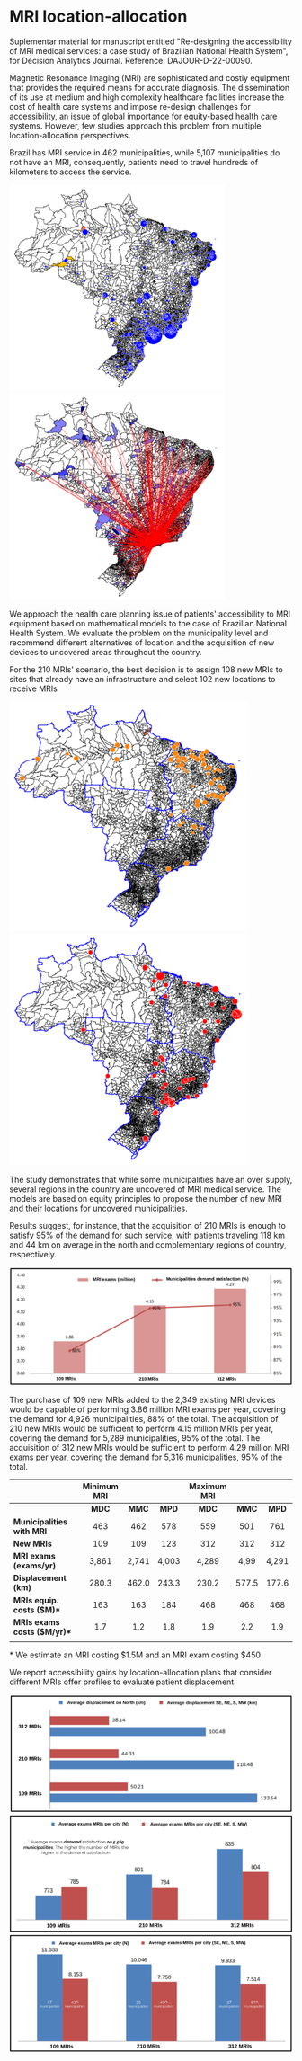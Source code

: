 # MRI location-allocation

Suplementar material for manuscript entitled "Re-designing the accessibility of MRI medical services: a case study of Brazilian National Health System", for Decision Analytics Journal. Reference: DAJOUR-D-22-00090.

Magnetic Resonance Imaging (MRI) are sophisticated and costly equipment that provides the required means for accurate diagnosis. The dissemination of its use at medium and high complexity healthcare facilities increase the cost of health care systems and impose re-design challenges for accessibility, an issue of global importance for equity-based health care systems. However, few studies approach this problem from multiple location-allocation perspectives.

Brazil has MRI service in 462 municipalities, while 5,107 municipalities do not have an MRI, consequently, patients need to travel hundreds of kilometers to access the service.

![Figure 1](https://github.com/joaoflavioufmg/mri/blob/main/figs/current-mris.png)
![Figure 2](https://github.com/joaoflavioufmg/mri/blob/main/figs/mri-sp.png)

We approach the health care planning issue of patients' accessibility to MRI equipment based on mathematical models to the case of Brazilian National Health System. We evaluate the problem on the municipality level and recommend different alternatives of location and the acquisition of new devices to uncovered areas throughout the country.

For the 210 MRIs' scenario, the best decision is to assign 108 new MRIs to sites that already have an infrastructure and select 102 new locations to receive MRIs

![Figure 3](https://github.com/joaoflavioufmg/mri/blob/main/figs/mri-new.png)
![Figure 4](https://github.com/joaoflavioufmg/mri/blob/main/figs/mri-plus.png)

The study demonstrates that while some municipalities have an over supply, several regions in the country are uncovered of MRI medical service. The models are based on equity principles to propose the number of new MRI and their locations for uncovered municipalities. 

Results suggest, for instance, that the acquisition of 210 MRIs is enough to satisfy 95\% of the demand for such service, with patients traveling 118 km and 44 km on average in the north and complementary regions of country, respectively.

![Figure 5](https://github.com/joaoflavioufmg/mri/blob/main/figs/mri-scenario-01.png)

The purchase of 109 new MRIs added to the 2,349 existing MRI devices would be capable of performing 3.86 million MRI exams per year, covering the demand for 4,926 municipalities, 88\% of the total. The acquisition of 210 new MRIs would be sufficient to perform 4.15 million MRIs per year, covering the demand for 5,289 municipalities, 95\% of the total. The acquisition of 312 new MRIs would be sufficient to perform 4.29 million MRI exams per year, covering the demand for 5,316 municipalities, 95\% of the total.


|                                  | **Minimum MRI** |         |         | **Maximum MRI** |         |         |
|----------------------------------|:---------------:|:-------:|:-------:|:---------------:|:-------:|:-------:|
|                                  |     **MDC**     | **MMC** | **MPD** |     **MDC**     | **MMC** | **MPD** |
| **Municipalities with MRI**     |             463 |     462 |     578 |             559 |     501 |     761 |
| **New MRIs**                    |             109 |     109 |     123 |             312 |     312 |     312 |
| **MRI exams (exams/yr)**        |           3,861 |   2,741 |   4,003 |           4,289 |    4,99 |   4,291 |
| **Displacement (km)**           |          280.3  |  462.0  |  243.3  |          230.2  |  577.5  |  177.6  |
| **MRIs equip. costs (\$M)&ast;**   |             163 |     163 |     184 |             468 |     468 |     468 |
| **MRIs exams costs (\$M/yr)&ast;** |            1.7  |    1.2  |    1.8  |            1.9  |    2.2  |    1.9  |
||||||||

&ast; We estimate an MRI costing \$1.5M and an MRI exam costing \$450


We report accessibility gains by location-allocation plans that consider different MRIs offer profiles to evaluate patient displacement.

![Figure 6](https://github.com/joaoflavioufmg/mri/blob/main/figs/mri-scenario-02.png)
![Figure 7](https://github.com/joaoflavioufmg/mri/blob/main/figs/mri-scenario-03.png)
![Figure 8](https://github.com/joaoflavioufmg/mri/blob/main/figs/mri-scenario-04.png)
